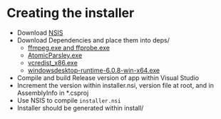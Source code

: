 # Creating the installer

* Download [NSIS](https://nsis.sourceforge.io/Main_Page)
* Download Dependencies and place them into deps/
  - [ffmpeg.exe and ffprobe.exe](https://www.ffmpeg.org/download.html#build-windows)
  - [AtomicParsley.exe](http://atomicparsley.sourceforge.net/)
  - [vcredist_x86.exe](https://www.microsoft.com/en-us/download/details.aspx?id=26999)
  - [windowsdesktop-runtime-6.0.8-win-x64.exe](https://dotnet.microsoft.com/en-us/download/dotnet/6.0)
* Compile and build Release version of app within Visual Studio
* Increment the version within installer.nsi, version file at root, and in AssemblyInfo in *.csproj
* Use NSIS to compile `installer.nsi`
* Installer should be generated within install/